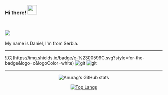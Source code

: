 ### Hi there! <img src="https://raw.githubusercontent.com/MartinHeinz/MartinHeinz/master/wave.gif" width="30px">



<br>

![](https://komarev.com/ghpvc/?username=your-github-DanielRaubal&style=flat-square&color=green)
<br>
<br>
My name is Daniel, I'm from Serbia.
<br>

<hr>
![C](https://img.shields.io/badge/c-%2300599C.svg?style=for-the-badge&logo=c&logoColor=white)

<img alt="git" src="https://img.shields.io/badge/c-%2300599C.svg?style=flat-square&logo=c&logoColor=red" />
<img alt="git" src="?style=flat-square&logo=git&logoColor=white" />



<hr>

<div align="center">

![Anurag's GitHub stats](https://github-readme-stats.vercel.app/api?username=DanielRaubal&show_icons=true&theme=dark)

[![Top Langs](https://github-readme-stats.vercel.app/api/top-langs/?username=DanielRaubal&hide_progress=false&theme=dark)](https://github.com/anuraghazra/github-readme-stats)
  
</div>
